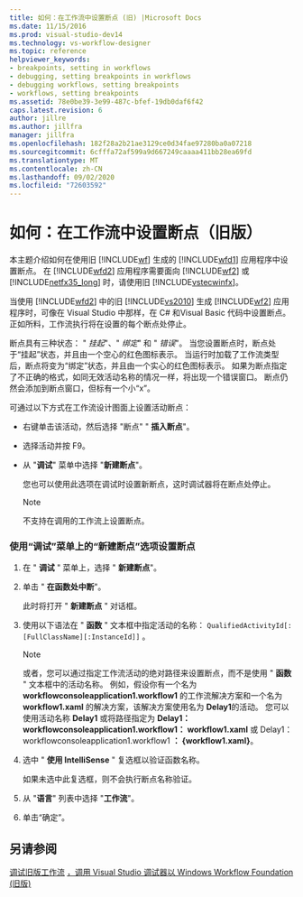 ```yaml
---
title: 如何：在工作流中设置断点 (旧) |Microsoft Docs
ms.date: 11/15/2016
ms.prod: visual-studio-dev14
ms.technology: vs-workflow-designer
ms.topic: reference
helpviewer_keywords:
- breakpoints, setting in workflows
- debugging, setting breakpoints in workflows
- debugging workflows, setting breakpoints
- workflows, setting breakpoints
ms.assetid: 78e0be39-3e99-487c-bfef-19db0daf6f42
caps.latest.revision: 6
author: jillre
ms.author: jillfra
manager: jillfra
ms.openlocfilehash: 182f28a2b21ae3129ce0d34fae97280ba0a07218
ms.sourcegitcommit: 6cfffa72af599a9d667249caaaa411bb28ea69fd
ms.translationtype: MT
ms.contentlocale: zh-CN
ms.lasthandoff: 09/02/2020
ms.locfileid: "72603592"
---
```

# <a name="how-to-set-breakpoints-in-workflows-legacy"></a>如何：在工作流中设置断点（旧版）
本主题介绍如何在使用旧 [!INCLUDE[wf](../includes/wf-md.md)] 生成的 [!INCLUDE[wfd1](../includes/wfd1-md.md)] 应用程序中设置断点。 在 [!INCLUDE[wfd2](../includes/wfd2-md.md)] 应用程序需要面向 [!INCLUDE[wf2](../includes/wf2-md.md)] 或 [!INCLUDE[netfx35_long](../includes/netfx35-long-md.md)] 时，请使用旧 [!INCLUDE[vstecwinfx](../includes/vstecwinfx-md.md)]。

 当使用 [!INCLUDE[wfd2](../includes/wfd2-md.md)] 中的旧 [!INCLUDE[vs2010](../includes/vs2010-md.md)] 生成 [!INCLUDE[wf2](../includes/wf2-md.md)] 应用程序时，可像在 Visual Studio 中那样，在 C# 和Visual Basic 代码中设置断点。 正如所料，工作流执行将在设置的每个断点处停止。

 断点具有三种状态： " *挂起*"、" *绑定*" 和 " *错误*"。 当您设置断点时，断点处于“挂起”状态，并且由一个空心的红色图标表示。 当运行时加载了工作流类型后，断点将变为“绑定”状态，并且由一个实心的红色图标表示。 如果为断点指定了不正确的格式，如同无效活动名称的情况一样，将出现一个错误窗口。 断点仍然会添加到断点窗口，但标有一个小“x”。

 可通过以下方式在工作流设计图面上设置活动断点：

- 右键单击该活动，然后选择 "断点" " **插入断点**"。

- 选择活动并按 F9。

- 从 "**调试**" 菜单中选择 "**新建断点**"。

     您也可以使用此选项在调试时设置新断点，这时调试器将在断点处停止。

    > [!NOTE]
    > 不支持在调用的工作流上设置断点。

### <a name="to-set-a-breakpoint-using-the-new-breakpoint-option-on-the-debug-menu"></a>使用“调试”菜单上的“新建断点”选项设置断点

1. 在 " **调试** " 菜单上，选择 " **新建断点**"。

2. 单击 " **在函数处中断**"。

     此时将打开 " **新建断点** " 对话框。

3. 使用以下语法在 " **函数** " 文本框中指定活动的名称： `QualifiedActivityId[:[FullClassName][:InstanceId]]` 。

    > [!NOTE]
    > 或者，您可以通过指定工作流活动的绝对路径来设置断点，而不是使用 " **函数** " 文本框中的活动名称。 例如，假设你有一个名为 **workflowconsoleapplication1.workflow1** 的工作流解决方案和一个名为 **workflow1.xaml** 的解决方案，该解决方案使用名为 **Delay1**的活动。 您可以使用活动名称 **Delay1** 或将路径指定为 **Delay1： workflowconsoleapplication1.workflow1： workflow1.xaml** 或 Delay1： workflowconsoleapplication1.workflow1 **： {workflow1.xaml}**。

4. 选中 " **使用 IntelliSense** " 复选框以验证函数名称。

     如果未选中此复选框，则不会执行断点名称验证。

5. 从 "**语言**" 列表中选择 "**工作流**"。

6. 单击“确定”。

## <a name="see-also"></a>另请参阅
 [调试旧版工作流](../workflow-designer/debugging-legacy-workflows.md) [，调用 Visual Studio 调试器以 Windows Workflow Foundation (旧版) ](../workflow-designer/invoking-the-visual-studio-debugger-for-windows-workflow-foundation-legacy.md)